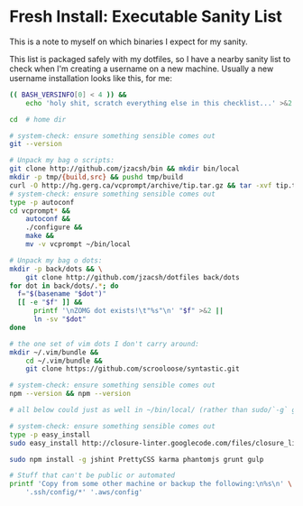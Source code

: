 # Fresh Install: Executable Sanity List
This is a note to myself on which binaries I expect for my sanity.

This list is packaged safely with my dotfiles, so I have a nearby sanity list
to check when I'm creating a username on a new machine. Usually a new username
installation looks like this, for me:
```bash
(( BASH_VERSINFO[0] < 4 )) &&
    echo 'holy shit, scratch everything else in this checklist...' >&2

cd  # home dir

# system-check: ensure something sensible comes out
git --version

# Unpack my bag o scripts:
git clone http://github.com/jzacsh/bin && mkdir bin/local
mkdir -p tmp/{build,src} && pushd tmp/build
curl -O http://hg.gerg.ca/vcprompt/archive/tip.tar.gz && tar -xvf tip.tar.gz
# system-check: ensure something sensible comes out
type -p autoconf
cd vcprompt* &&
    autoconf &&
    ./configure &&
    make &&
    mv -v vcprompt ~/bin/local

# Unpack my bag o dots:
mkdir -p back/dots && \
    git clone http://github.com/jzacsh/dotfiles back/dots
for dot in back/dots/.*; do
  f="$(basename "$dot")"
  [[ -e "$f" ]] &&
      printf '\nZOMG dot exists!\t"%s"\n' "$f" >&2 ||
      ln -sv "$dot"
done

# the one set of vim dots I don't carry around:
mkdir ~/.vim/bundle &&
    cd ~/.vim/bundle &&
    git clone https://github.com/scrooloose/syntastic.git

# system-check: ensure something sensible comes out
npm --version && npm --version

# all below could just as well in ~/bin/local/ (rather than sudo/`-g` global)

# system-check: ensure something sensible comes out
type -p easy_install
sudo easy_install http://closure-linter.googlecode.com/files/closure_linter-latest.tar.gz

sudo npm install -g jshint PrettyCSS karma phantomjs grunt gulp

# Stuff that can't be public or automated
printf 'Copy from some other machine or backup the following:\n%s\n' \
    '.ssh/config/*' '.aws/config'
``` 
